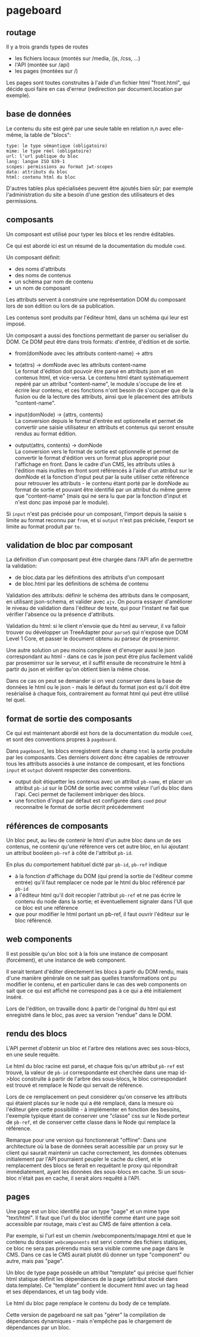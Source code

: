 pageboard
=========

routage
-------

Il y a trois grands types de routes

- les fichiers locaux (montés sur /media, /js, /css, ...)
- l'API (montée sur /api)
- les pages (montées sur /)

Les pages sont toutes construites à l'aide d'un fichier html "front.html",
qui décide quoi faire en cas d'erreur (redirection par document.location
par exemple).


base de données
---------------

Le contenu du site est géré par une seule table en relation n,n avec elle-même,
la table de "blocs":

```
type: le type sémantique (obligatoire)
mime: le type réel (obligatoire)
url: l'url publique du bloc
lang: langue ISO 639-1
scopes: permissions au format jwt-scopes
data: attributs du bloc
html: contenu html du bloc
```

D'autres tables plus spécialisées peuvent être ajoutés bien sûr; par exemple
l'administration du site a besoin d'une gestion des utilisateurs et des permissions.


composants
----------

Un composant est utilisé pour typer les blocs et les rendre éditables.

Ce qui est abordé ici est un résumé de la documentation du module `coed`.

Un composant définit:
- des noms d'attributs
- des noms de contenus
- un schéma par nom de contenu
- un nom de composant

Les attributs servent à construire une représentation DOM du composant lors
de son édition ou lors de sa publication.

Les contenus sont produits par l'éditeur html, dans un schéma qui leur est imposé.

Un composant a aussi des fonctions permettant de parser ou serialiser du DOM.
Ce DOM peut être dans trois formats: d'entrée, d'édition et de sortie.

- from(domNode avec les attributs content-name) -> attrs
- to(attrs) -> domNode avec les attributs content-name  
Le format d'édition doit pouvoir être parsé en attributs json et en contenus html,
et vice-versa. Le contenu html étant systématiquement repéré par un attribut
"content-name", le module s'occupe de lire et écrire leur contenu, et ces
fonctions n'ont besoin de s'occuper que de la fusion ou de la lecture des attributs,
ainsi que le placement des attributs "content-name".

- input(domNode) -> {attrs, contents}  
La conversion depuis le format d'entrée est optionnelle et permet de convertir
une saisie utilisateur en attributs et contenus qui seront ensuite rendus au
format édition.

- output(attrs, contents) -> domNode  
La conversion vers le format de sortie est optionnelle et permet de convertir
le format d'édition vers un format plus approprié pour l'affichage en front.
Dans le cadre d'un CMS, les attributs utiles à l'édition mais inutiles en front
sont référencés à l'aide d'un attribut sur le domNode et la fonction d'input
peut par la suite utiliser cette référence pour retrouver les attributs - le
contenu étant porté par le domNode au format de sortie et pouvant être identifié
par un attribut du même genre que "content-name" (mais qui ne sera lu que par
la fonction d'input et n'est donc pas imposé par le module).

Si `input` n'est pas précisée pour un composant, l'import depuis la saisie s
limite au format reconnu par `from`, et si `output` n'est pas précisée, l'export
se limite au format produit par `to`.


validation de bloc par composant
--------------------------------

La définition d'un composant peut être chargée dans l'API afin de permettre la
validation:

- de bloc.data par les définitions des attributs d'un composant
- de bloc.html par les définitions de schéma de contenu

Validation des attributs:
définir le schéma des attributs dans le composant, en utilisant json-schema,
et valider avec `ajv`.
On pourra essayer d'améliorer le niveau de validation dans l'éditeur de texte,
qui pour l'instant ne fait que vérifier l'absence ou la présence d'attributs.

Validation du html:
si le client n'envoie que du html au serveur, il va falloir trouver ou développer
un TreeAdapter pour `parse5` qui n'expose que DOM Level 1 Core, et passer
le document obtenu au parseur de prosemirror.

Une autre solution un peu moins complexe et d'envoyer aussi le json correspondant
au html - dans ce cas le json peut être plus facilement validé par prosemirror
sur le serveur, et il suffit ensuite de reconstruire le html à partir du json
et vérifier qu'on obtient bien la même chose.

Dans ce cas on peut se demander si on veut conserver dans la base de données
le html ou le json - mais le défaut du format json est qu'il doit être resérialisé
à chaque fois, contrairement au format html qui peut être utilisé tel quel.


format de sortie des composants
-------------------------------

Ce qui est maintenant abordé est hors de la documentation du module `coed`,
et sont des conventions propres à `pageboard`.

Dans `pageboard`, les blocs enregistrent dans le champ `html` la *sortie* produite
par les composants. Ces derniers doivent donc être capables de retrouver tous
les attributs associés à une instance de composant, et les fonctions `input` et
`output` doivent respecter des conventions.

- output doit étiquetter les contenus avec un attribut `pb-name`, et placer
un attribut `pb-id` sur le DOM de sortie avec comme valeur l'url du bloc dans
l'api. Ceci permet de facilement imbriquer des blocs.
- une fonction d'input par défaut est configurée dans `coed` pour reconnaitre le
format de sortie décrit précédemment


références de composants
------------------------

Un bloc peut, au lieu de contenir le html d'un autre bloc dans un de ses contenus,
ne contenir qu'une référence vers cet autre bloc, en lui ajoutant un attribut
booléen `pb-ref` à côté de l'attribut `pb-id`.

En plus du comportement habituel dicté par `pb-id`, `pb-ref` indique
- à la fonction d'affichage du DOM (qui prend la sortie de l'éditeur comme entrée)
qu'il faut remplacer ce node par le html du bloc référencé par `pb-id`
- à l'éditeur html qu'il doit recopier l'attribut `pb-ref` et ne pas écrire
le contenu du node dans la sortie; et éventuellement signaler dans l'UI que
ce bloc est une référence
- que pour modifier le html portant un pb-ref, il faut ouvrir l'éditeur sur
le bloc référencé.


web components
--------------

Il est possible qu'un bloc soit à la fois une instance de composant (forcément),
et une instance de web component.

Il serait tentant d'éditer directement les blocs à partir du DOM rendu, mais
d'une manière générale on ne sait pas quelles transformations ont pu modifier
le contenu, et en particulier dans le cas des web components on sait que
ce qui est affiché ne correspond pas à ce qui a été initialement inséré.

Lors de l'édition, on travaille donc à partir de l'original du html qui est
enregistré dans le bloc, pas avec sa version "rendue" dans le DOM.


rendu des blocs
---------------

L'API permet d'obtenir un bloc et l'arbre des relations avec ses sous-blocs,
en une seule requête.

Le html du bloc racine est parsé, et chaque fois qu'un attribut `pb-ref` est
trouvé, la valeur de `pb-id` correspondante est cherchée dans une map id->bloc
construite à partir de l'arbre des sous-blocs, le bloc correspondant est trouvé
et remplace le Node qui servait de référence.

Lors de ce remplacement on peut considérer qu'on conserve les attributs qui
étaient placés sur le node qui a été remplacé, dans la mesure où l'éditeur
gère cette possibilité - à implémenter en fonction des besoins, l'exemple
typique étant de conserver une "classe" css sur le Node porteur de `pb-ref`,
et de conserver cette classe dans le Node qui remplace la référence.

Remarque pour une version qui fonctionnerait "offline":
Dans une architecture où la base de données serait accessible par un proxy sur
le client qui saurait maintenir un cache correctement, les données obtenues
initialement par l'API pourraient peupler le cache du client, et le remplacement
des blocs se ferait en requêtant le proxy qui répondrait immédiatement, ayant
les données des sous-blocs en cache. Si un sous-bloc n'était pas en cache,
il serait alors requêté à l'API.


pages
-----

Une page est un bloc identifié par un type "page" et un mime type "text/html".
Il faut que l'url du bloc identifié comme étant une page soit accessible par
routage, mais c'est au CMS de faire attention à cela.

Par exemple, si l'url est un chemin /webcomponents/mapage.html et que le contenu
du dossier `webcomponents` est servi comme des fichiers statiques, ce bloc ne
sera pas prérendu mais sera visible comme une page dans le CMS. Dans ce cas le
CMS aurait plutôt dû donner un type "component" ou autre, mais pas "page".

Un bloc de type page possède un attribut "template" qui précise quel fichier
html statique définit les dépendances de la page (attribut stocké dans data.template).
Ce "template" contient le document html avec un tag head et ses dépendances,
et un tag body vide.

Le html du bloc page remplace le contenu du body de ce template.

Cette version de pageboard ne sait pas "gérer" la compilation de dépendances
dynamiques - mais n'empêche pas le chargement de dépendances par un bloc.

